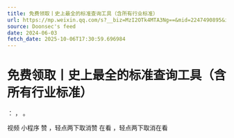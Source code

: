 ```yaml
---
title: 免费领取丨史上最全的标准查询工具（含所有行业标准）
url: https://mp.weixin.qq.com/s?__biz=MzI2OTk4MTA3Ng==&mid=2247490895&idx=2&sn=f2432987926b1278548d71c6001a3244
source: Doonsec's feed
date: 2024-06-03
fetch_date: 2025-10-06T17:30:59.696984
---
```


# 免费领取丨史上最全的标准查询工具（含所有行业标准）

：
，
。

视频
小程序
赞
，轻点两下取消赞
在看
，轻点两下取消在看